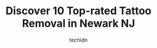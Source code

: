 ---
layout: ampstory
image: https://i0.wp.com/www.depkes.org/wp-content/uploads/2023/06/tattoo-removal-0-in-newark-nj-1685846963.png?resize=640,853
author: techidn
featured: false
description: Discover the impressive array of Tattoo Removal options in Newark NJ, where you can find 10 of the largest Tattoo Removal establishments in the area. From renowned classics to hidden gems, N
title: Discover 10 Top-rated Tattoo Removal in Newark NJ
cover:
   title: Discover 10 Top-rated Tattoo Removal in Newark NJ
   subtitle: Rickpate
   background: https://www.depkes.org/wp-content/uploads/2023/06/tattoo-removal-0-in-newark-nj-1685846963.png

pages: 
 - layout: thirds
   top: <h1>#1 Removery Tattoo Removal & Fading</h1>
   bottom: "<p>This was my second round of laser tattoo removal but my very first time with Removery and the experience was so so good. I immediately felt welcomed and at ease which was</p>"
   background: https://www.depkes.org/wp-content/uploads/2023/06/tattoo-removal-1-in-newark-nj-1685846964.jpeg
   backgroundblur: true
 - layout: thirds
   top: <h1>#2 Removery Tattoo Removal & Fading</h1>
   bottom: "<p>I cannot recommend this location enough to anyone looking for tattoo fading and removal! all of the staff is SO kind, welcoming, and patient. Ask for Sungi! He will take </p>"
   background: https://www.depkes.org/wp-content/uploads/2023/06/tattoo-removal-2-in-newark-nj-1685846964.png
   cta:
      link: https://www.depkes.org/blog/discover-10-top-rated-tattoo-removal-in-newark-nj/
      text: Discover 10 Top-rated Tattoo Removal in Newark NJ
 - layout: thirds
   top: <h1>#3 Reflections Center for Cosmetic Medicine</h1>
   bottom: "<p>299 E Northfield Rd, Livingston, NJ 07039, United States</p>"
   background: https://www.depkes.org/wp-content/uploads/2023/06/tattoo-removal-3-in-newark-nj-1685846965.jpeg
   cta:
      link: https://www.depkes.org/blog/discover-10-top-rated-tattoo-removal-in-newark-nj/
      text: Discover 10 Top-rated Tattoo Removal in Newark NJ
 - layout: thirds
   top: <h1>#4 NecroMayhemlord</h1>
   bottom: "<p>216 Jefferson St, Newark, NJ 07105, United States</p>"
   background: https://images.unsplash.com/photo-1614648718611-0635f29016cb?ixlib=rb-4.0.3&ixid=MnwxMjA3fDB8MHxwaG90by1wYWdlfHx8fGVufDB8fHx8&auto=format&fit=crop&w=640&h=853&q=80
   cta:
      link: https://www.depkes.org/blog/discover-10-top-rated-tattoo-removal-in-newark-nj/
      text: Discover 10 Top-rated Tattoo Removal in Newark NJ
 - layout: thirds
   top: <h1>#5 Removery Tattoo Removal & Fading</h1>
   bottom: "<p>2 Beekman St, New York, NY 10038, United States</p>"
   background: https://images.unsplash.com/photo-1564951434112-64d74cc2a2d7?ixlib=rb-4.0.3&ixid=MnwxMjA3fDB8MHxwaG90by1wYWdlfHx8fGVufDB8fHx8&auto=format&fit=crop&w=640&h=853&q=80
   cta:
      link: https://www.depkes.org/blog/discover-10-top-rated-tattoo-removal-in-newark-nj/
      text: Discover 10 Top-rated Tattoo Removal in Newark NJ
 - layout: thirds
   top: <h1>#6 Tattoo Tribe</h1>
   bottom: "<p>49 Jefferson St, Newark, NJ 07105, United States</p>"
   background: https://images.unsplash.com/photo-1489648022186-8f49310909a0?ixlib=rb-4.0.3&ixid=MnwxMjA3fDB8MHxwaG90by1wYWdlfHx8fGVufDB8fHx8&auto=format&fit=crop&w=640&h=853&q=80
   cta:
      link: https://www.depkes.org/blog/discover-10-top-rated-tattoo-removal-in-newark-nj/
      text: Discover 10 Top-rated Tattoo Removal in Newark NJ
 - layout: thirds
   top: <h1>#7 Ink Bound Tattoo</h1>
   bottom: "<p>46 Ferry St, Newark, NJ 07105, United States</p>"
   background: https://images.unsplash.com/photo-1546497974-b213c9efb599?ixlib=rb-4.0.3&ixid=MnwxMjA3fDB8MHxwaG90by1wYWdlfHx8fGVufDB8fHx8&auto=format&fit=crop&w=640&h=853&q=80
   cta:
      link: https://www.depkes.org/blog/discover-10-top-rated-tattoo-removal-in-newark-nj/
      text: Discover 10 Top-rated Tattoo Removal in Newark NJ
 - layout: thirds
   middle: Continue reading...
   background: https://images.unsplash.com/photo-1552083974-186346191183?ixlib=rb-4.0.3&ixid=MnwxMjA3fDB8MHxwaG90by1wYWdlfHx8fGVufDB8fHx8&auto=format&fit=crop&w=640&h=853&q=80
   cta:
      link: https://www.depkes.org/blog/discover-10-top-rated-tattoo-removal-in-newark-nj/
      text: Discover 10 Top-rated Tattoo Removal in Newark NJ
      
---